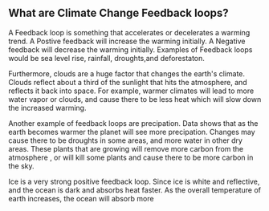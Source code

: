 ## What are Climate Change Feedback loops?

A Feedback loop is something that accelerates or decelerates a warming trend. A Postive feedback will increase the warming initially. A Negative feedback will decrease the warming initially. Examples of Feedback loops would be sea level rise, rainfall, droughts,and deforestaton.

Furthermore, clouds are a huge factor that changes the earth's climate. Clouds reflect about a third of the sunlight that hits the atmosphere, and reflects it back into space. For example, warmer climates will lead to more water vapor or clouds, and cause there to be less heat which will slow down the increased warming.

Another example of feedback loops are precipation. Data shows that as the earth becomes warmer the planet will see more precipation. Changes may cause there to be droughts in some areas, and more water in other dry areas. These plants that are growing will remove more carbon from the atmosphere , or will kill some plants and cause there to be more carbon in the sky.

Ice is a very strong positive feedback loop. Since ice is white and reflective, and the ocean is dark and absorbs heat faster. As the overall temperature of earth increases, the ocean will absorb more
